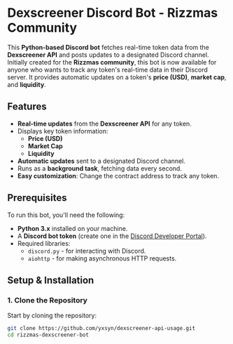 # Dexscreener Discord Bot - Rizzmas Community

This **Python-based Discord bot** fetches real-time token data from the **Dexscreener API** and posts updates to a designated Discord channel. Initially created for the **Rizzmas community**, this bot is now available for anyone who wants to track any token's real-time data in their Discord server. It provides automatic updates on a token's **price (USD)**, **market cap**, and **liquidity**.

## Features

- **Real-time updates** from the **Dexscreener API** for any token.
- Displays key token information:
  - **Price (USD)**
  - **Market Cap**
  - **Liquidity**
- **Automatic updates** sent to a designated Discord channel.
- Runs as a **background task**, fetching data every second.
- **Easy customization**: Change the contract address to track any token.

## Prerequisites

To run this bot, you'll need the following:

- **Python 3.x** installed on your machine.
- A **Discord bot token** (create one in the [Discord Developer Portal](https://discord.com/developers/applications)).
- Required libraries:
  - `discord.py` - for interacting with Discord.
  - `aiohttp` - for making asynchronous HTTP requests.

## Setup & Installation

### 1. Clone the Repository

Start by cloning the repository:

```bash
git clone https://github.com/yxsyn/dexscreener-api-usage.git
cd rizzmas-dexscreener-bot
